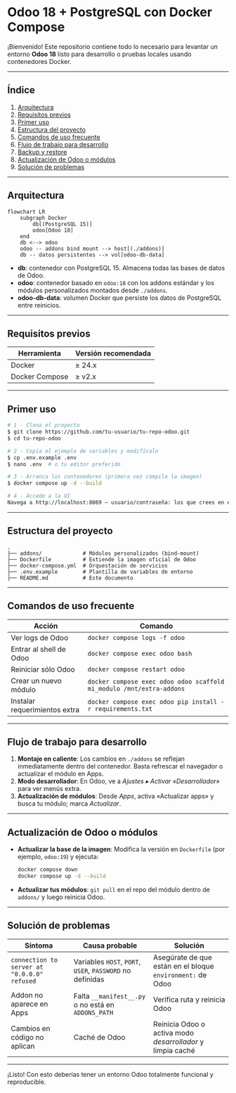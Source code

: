 # Odoo 18 + PostgreSQL con Docker Compose

¡Bienvenido! Este repositorio contiene todo lo necesario para levantar un entorno **Odoo 18** listo para desarrollo o pruebas locales usando contenedores Docker.

---

## Índice

1. [Arquitectura](#arquitectura)
2. [Requisitos previos](#requisitos-previos)
3. [Primer uso](#primer-uso)
4. [Estructura del proyecto](#estructura-del-proyecto)
5. [Comandos de uso frecuente](#comandos-de-uso-frecuente)
6. [Flujo de trabajo para desarrollo](#flujo-de-trabajo-para-desarrollo)
7. [Backup y restore](#backup-y-restore)
8. [Actualización de Odoo o módulos](#actualización-de-odoo-o-módulos)
9. [Solución de problemas](#solución-de-problemas)

---

## Arquitectura

```mermaid
flowchart LR
    subgraph Docker
        db[(PostgreSQL 15)]
        odoo[Odoo 18]
    end
    db <--> odoo
    odoo -- addons bind mount --> host[(./addons)]
    db -- datos persistentes --> vol[odoo-db-data]
```

* **db**: contenedor con PostgreSQL 15. Almacena todas las bases de datos de Odoo.
* **odoo**: contenedor basado en `odoo:18` con los addons estándar y los módulos personalizados montados desde `./addons`.
* **odoo-db-data**: volumen Docker que persiste los datos de PostgreSQL entre reinicios.

---

## Requisitos previos

| Herramienta    | Versión recomendada |
| -------------- | ------------------- |
| Docker         | ≥ 24.x              |
| Docker Compose | ≥ v2.x              |

---

## Primer uso

```bash
# 1 - Clona el proyecto
$ git clone https://github.com/tu-usuario/tu-repo-odoo.git
$ cd tu-repo-odoo

# 2 - Copia el ejemplo de variables y modifícalo
$ cp .env.example .env
$ nano .env  # o tu editor preferido

# 3 - Arranca los contenedores (primera vez compila la imagen)
$ docker compose up -d --build

# 4 - Accede a la UI
Navega a http://localhost:8069 – usuario/contraseña: los que crees en el asistente inicial.
```

---

## Estructura del proyecto

```
.
├── addons/             # Módulos personalizados (bind-mount)
├── Dockerfile          # Extiende la imagen oficial de Odoo
├── docker-compose.yml  # Orquestación de servicios
├── .env.example        # Plantilla de variables de entorno
├── README.md           # Este documento
```

---

## Comandos de uso frecuente

| Acción                        | Comando                                                              |
| ----------------------------- | -------------------------------------------------------------------- |
| Ver logs de Odoo              | `docker compose logs -f odoo`                                        |
| Entrar al shell de Odoo       | `docker compose exec odoo bash`                                      |
| Reiniciar sólo Odoo           | `docker compose restart odoo`                                        |
| Crear un nuevo módulo         | `docker compose exec odoo odoo scaffold mi_modulo /mnt/extra-addons` |
| Instalar requerimientos extra | `docker compose exec odoo pip install -r requirements.txt`           |

---

## Flujo de trabajo para desarrollo

1. **Montaje en caliente**: Los cambios en `./addons` se reflejan inmediatamente dentro del contenedor. Basta refrescar el navegador o actualizar el módulo en Apps.
2. **Modo desarrollador**: En Odoo, ve a *Ajustes ▸ Activar «Desarrollador»* para ver menús extra.
3. **Actualización de módulos**: Desde *Apps*, activa «Actualizar apps» y busca tu módulo; marca *Actualizar*.

---


## Actualización de Odoo o módulos

* **Actualizar la base de la imagen**: Modifica la versión en `Dockerfile` (por ejemplo, `odoo:19`) y ejecuta:

  ```bash
  docker compose down
  docker compose up -d --build
  ```
* **Actualizar tus módulos**: `git pull` en el repo del módulo dentro de `addons/` y luego reinicia Odoo.

---

## Solución de problemas

| Síntoma                                     | Causa probable                                            | Solución                                                   |
| ------------------------------------------- | --------------------------------------------------------- | ---------------------------------------------------------- |
| `connection to server at "0.0.0.0" refused` | Variables `HOST`, `PORT`, `USER`, `PASSWORD` no definidas | Asegúrate de que están en el bloque `environment:` de Odoo |
| Addon no aparece en Apps                    | Falta `__manifest__.py` o no está en `ADDONS_PATH`        | Verifica ruta y reinicia Odoo                              |
| Cambios en código no aplican                | Caché de Odoo                                             | Reinicia Odoo o activa modo *desarrollador* y limpia caché |

---


¡Listo! Con esto deberías tener un entorno Odoo totalmente funcional y reproducible.
